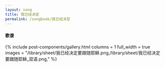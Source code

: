 ```yaml
---
layout: song
title: 我已经决定
permalink: /songbook/我已经决定
---
```


#### 歌谱

{% include post-components/gallery.html
    columns = 1
    full_width = true
    images = "/library/sheet/我已经决定要跟随耶稣.png,/library/sheet/我已经决定要跟随耶稣_双语.png,"
%}
